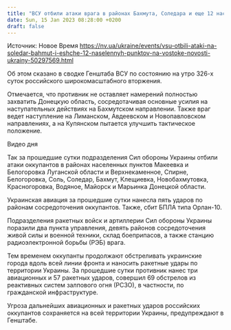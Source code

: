 ```yaml
---
title: "ВСУ отбили атаки врага в районах Бахмута, Соледара и еще 12 населенных пунктов на востоке — Генштаб"
date: Sun, 15 Jan 2023 08:28:00 +0200
draft: false
---
```

Источник: Новое Время https://nv.ua/ukraine/events/vsu-otbili-ataki-na-soledar-bahmut-i-eshche-12-naselennyh-punktov-na-vostoke-novosti-ukrainy-50297569.html


Об этом сказано в сводке Генштаба ВСУ по состоянию на утро 326-х суток российского широкомасштабного вторжения.

Отмечается, что противник не оставляет намерений полностью захватить Донецкую область, сосредотачивая основные усилия на наступательных действиях на Бахмутском направлении. Также враг ведет наступление на Лиманском, Авдеевском и Новопавловском направлениях, а на Купянском пытается улучшить тактическое положение.

 Видео дня   

Так за прошедшие сутки подразделения Сил обороны Украины отбили атаки оккупантов в районах населенных пунктов Макеевка и Белогоровка Луганской области и Верхнекаменное, Спирне, Белогоровка, Соль, Соледар, Бахмут, Клещиевка, Новобахмутовка, Красногоровка, Водяное, Майорск и Марьинка Донецкой области.  

Украинская авиация за прошедшие сутки нанесла пять ударов по районам сосредоточения оккупантов. Также, сбит БПЛА типа Орлан-10.

Подразделения ракетных войск и артиллерии Сил обороны Украины поразили два пункта управления, девять районов сосредоточения живой силы и военной техники, склад боеприпасов, а также станцию радиоэлектронной борьбы (РЭБ) врага.

 Тем временем оккупанты продолжают обстреливать украинские города вдоль всей линии фронта и наносить ракетные удары по территории Украины. За прошедшие сутки противник нанес три авиационных и 57 ракетных ударов, совершил 69 обстрелов из реактивных систем залпового огня (РСЗО), в частности, по гражданской инфраструктуре.

Угроза дальнейших авиационных и ракетных ударов российских оккупантов сохраняется на всей территории Украины, предупреждают в Генштабе.
